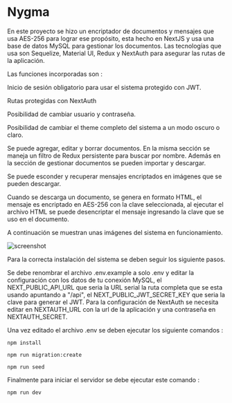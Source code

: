 # Nygma

En este proyecto se hizo un encriptador de documentos y mensajes que usa AES-256 para lograr ese propósito, esta hecho en NextJS y usa una base de datos MySQL para gestionar los documentos. Las tecnologías que usa son Sequelize, Material UI, Redux y NextAuth para asegurar las rutas de la aplicación.

Las funciones incorporadas son :

Inicio de sesión obligatorio para usar el sistema protegido con JWT.

Rutas protegidas con NextAuth

Posibilidad de cambiar usuario y contraseña.

Posibilidad de cambiar el theme completo del sistema a un modo oscuro o claro.

Se puede agregar, editar y borrar documentos. En la misma sección se maneja un filtro de Redux persistente para buscar por nombre. Además en la sección de gestionar documentos se pueden importar y descargar.

Se puede esconder y recuperar mensajes encriptados en imágenes que se pueden descargar.

Cuando se descarga un documento, se genera en formato HTML, el mensaje es encriptado en AES-256 con la clave seleccionada, al ejecutar el archivo HTML se puede desencriptar el mensaje ingresando la clave que se uso en el documento.

A continuación se muestran unas imágenes del sistema en funcionamiento.

![screenshot]()

Para la correcta instalación del sistema se deben seguir los siguiente pasos.

Se debe renombrar el archivo .env.example a solo .env y editar la configuración con los datos de tu conexión MySQL, el NEXT_PUBLIC_API_URL que seria la URL serial la ruta completa que se esta usando apuntando a "/api", el NEXT_PUBLIC_JWT_SECRET_KEY que seria la clave para generar el JWT. Para la configuración de NextAuth se necesita editar en NEXTAUTH_URL con la url de la aplicación y una contraseña en NEXTAUTH_SECRET.

Una vez editado el archivo .env se deben ejecutar los siguiente comandos : 

```
npm install
```
```
npm run migration:create
```
```
npm run seed
```

Finalmente para iniciar el servidor se debe ejecutar este comando : 

```
npm run dev
```
